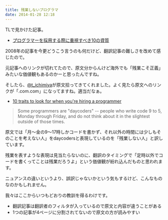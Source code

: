 ```yaml
---
title: 残業しないプログラマ
date: 2014-01-28 12:18
---
```


TLで見かけた記事。

- [プログラマーを採用する際に重視すべき10の資質](http://japan.zdnet.com/sp/10things/20382969/3/)

2008年の記事を今更どうこう言うのも何だけど、翻訳記事の難しさを改めて感じたので。

元記事へのリンクが切れてたので、原文分からんけど海外でも「残業こそ正義」みたいな価値観もあるのかーと思ったんですね。

そしたら、[@t_ichimiya](https://twitter.com/t_ichimiya)が原文拾ってきてくれました。よく見たら原文へのリンクが「.com.com」になってますね。適当だなぁ。

- [10 traits to look for when you're hiring a programmer](http://www.techrepublic.com/blog/10-things/10-traits-to-look-for-when-youre-hiring-a-programmer/)

>Some programmers are "daycoders" -- people who write code 9 to 5, Monday through Friday, and do not think about it in the slightest outside of those times.

原文では「月〜金の9〜17時しかコードを書かず、それ以外の時間には少しもそのことを考えない人」をdaycodersと表現しているのを「残業しない人」と訳しています。

残業を表すような表現は見当たらないのに、翻訳のタイミングで「定時以外でコードを書くってことは残業だろうよ」という価値観が紛れ込んだものと思われます。

ニュアンスの違いというより、誤訳じゃないかという気もするけど、こんなものなのかもしれません。

我々はここからいつもどおりの教訓を得るわけです。

- 翻訳記事は翻訳者のフィルタが入っているので原文と内容が違うことがある
- 1つの記事が4ページに分割されてないので原文の方が読みやすい
